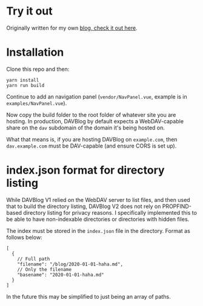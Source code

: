 # Try it out

Originally written for my own [blog, check it out here](https://maharshi.ninja).

# Installation

Clone this repo  and then:
```shell
yarn install
yarn run build
```

Continue to add an navigation panel (`vendor/NavPanel.vue`, example is in `examples/NavPanel.vue`).

Now copy the build folder to the root folder of whatever site you are hosting. In production, DAVBlog by default expects a WebDAV-capable share on the `dav` subdomain of the domain it's being hosted on.

What that means is, if you are hosting DAVBlog on `example.com`, then `dav.example.com` must be DAV-capable (and ensure CORS is set up).

# index.json format for directory listing

While DAVBlog V1 relied on the WebDAV server to list files, and then used that to build the directory listing, DAVBlog V2 does not rely on PROPFIND-based directory listing for privacy reasons. I specifically implemented this to be able to have non-indexable directories or directories with hidden files.

The index must be stored in the `index.json` file in the directory. Format as follows below:

```json5
[
  {
    // Full path
    "filename": "/blog/2020-01-01-haha.md",
    // Only the filename
    "basename": "2020-01-01-haha.md"
  }
]
```

In the future this may be simplified to just being an array of paths.
